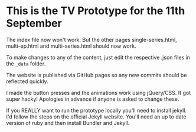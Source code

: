 # This is the TV Prototype for the 11th September

The index file now won't work. But the other pages single-series.html, multi-ep.html and multi-series.html should now work.

To make changes to any of the content, just edit the respective .json files in the ```_data``` folder.

The website is published via GitHub pages so any new commits should be reflected quickly.

I made the button presses and the animations work using jQuery/CSS. It got super hacky! Apologies in advance if anyone is asked to change these.

If you REALLY want to run the prototype locally you'll need to install jekyll. I'd follow the steps on the official Jekyll website. You'll need an up to date version of ruby and then install Bundler and Jekyll.
